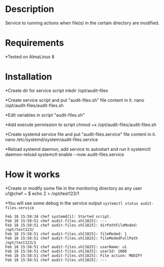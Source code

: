 # Description

Service to running actions when file(s) in the certain directory are modified.

# Requirements

*Tested on AlmaLinux 8

# Installation

*Create dir for service script
mkdir /opt/audit-files

*Create service script and put "audit-files.sh" file content in it.
nano /opt/audit-files/audit-files.sh

*Edit variables in script "audit-files.sh"

*Add execute permission to script
chmod +x /opt/audit-files/audit-files.sh

*Create systemd service file and put "audit-files.service" file content in it.
nano /etc/systemd/system/audit-files.service

*Reload systemd daemon, add service to autostart and run it
systemctl daemon-reload
systemctl enable --now audit-files.service

# How it works

*Create or modify some file in the monitoring directory as any user
u1@chef ~ $ echo 2 > /opt/test123/1

*You will see some debug in the service output
```systemctl status audit-files.service```
```
Feb 18 15:58:34 chef systemd[1]: Started script.
Feb 18 15:58:51 chef audit-files.sh[1825]: ---
Feb 18 15:58:51 chef audit-files.sh[1825]: dirPathFileModed: /opt/test123/
Feb 18 15:58:51 chef audit-files.sh[1825]: fileModed: 1
Feb 18 15:58:51 chef audit-files.sh[1825]: fileModedFullPath /opt/test123/1
Feb 18 15:58:51 chef audit-files.sh[1825]: userName: u1
Feb 18 15:58:51 chef audit-files.sh[1825]: userId: 1000
Feb 18 15:58:51 chef audit-files.sh[1825]: File action: MODIFY
Feb 18 15:58:51 chef audit-files.sh[1825]: ---
```
